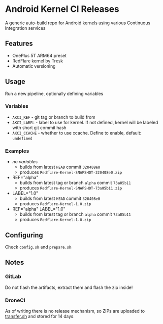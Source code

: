 # Android Kernel CI Releases
A generic auto-build repo for Android kernels using various Continuous Integration services

## Features
* OnePlus 5T ARM64 preset
* RedFlare kernel by Tresk
* Automatic versioning

## Usage
Run a new pipeline, optionally defining variables
### Variables
* `AKCI_REF` - git tag or branch to build from
* `AKCI_LABEL` - label to use for kernel. If not defined, kernel will be labeled with short git commit hash
* `AKCI_CCACHE` - whether to use ccache. Define to enable, default: `undefined`
### Examples
* *no variables* 
    * builds from latest `HEAD` commit `320408e0`
    * produces `Redflare-Kernel-SNAPSHOT-320408e0.zip`
* REF="alpha"
    * builds from latest tag or branch `alpha` commit `73a05b11`
    * produces `Redflare-Kernel-SNAPSHOT-73a05b11.zip`
* LABEL="1.0"
    * builds from latest `HEAD` commit `320408e0`
    * produces `Redflare-Kernel-1.0.zip`
* REF="alpha" LABEL="1.0"
    * builds from latest tag or branch `alpha` commit `73a05b11`
    * produces `Redflare-Kernel-1.0.zip`

## Configuring
Check `config.sh` and `prepare.sh`

## Notes
### GitLab
Do not flash the artifacts, extract them and flash the zip inside!
### DroneCI
As of writing there is no release mechanism, so ZIPs are uploaded to [transfer.sh](https://transfer.sh) and stored for 14 days
